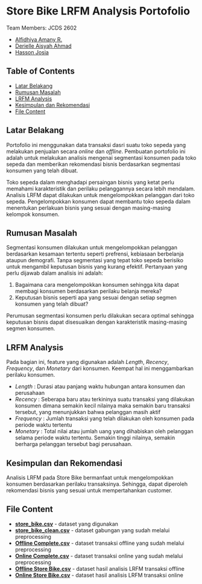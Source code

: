 # Store Bike LRFM Analysis Portofolio
Team Members:
JCDS 2602
- [Alfidhiya Amany R.](github.com/alfidhiya)
- [Derielle Aisyah Ahmad](github.com/deriellea)
- [Hasson Josia](github.com/hassonjosia)

## Table of Contents
- [Latar Belakang](https://github.com/deriellea/LRFM-Porto/edit/main/README.md#latar-belakang)
- [Rumusan Masalah](https://github.com/deriellea/LRFM-Porto/edit/main/README.md#rumusan-masalah)
- [LRFM Analysis](https://github.com/deriellea/LRFM-Porto/edit/main/README.md#lrfm-analysis)
- [Kesimpulan dan Rekomendasi](https://github.com/deriellea/LRFM-Porto/edit/main/README.md#kesimpulan-dan-rekomendasi)
- [File Content](https://github.com/deriellea/LRFM-Porto/edit/main/README.md#file-content)

## Latar Belakang
Portofolio ini menggunakan data transaksi dasri suatu toko sepeda yang melakukan penjualan secara *online* dan *offline*. Pembuatan portofolio ini adalah untuk melakukan analisis mengenai segmentasi konsumen pada toko sepeda dan memberikan rekomendasi bisnis berdasarkan segmentasi konsumen yang telah dibuat.

Toko sepeda dalam menghadapi persaingan bisnis yang ketat perlu memahami karakteristik dan perilaku pelanggannya secara lebih mendalam. Analisis LRFM dapat dilakukan untuk mengelompokkan pelanggan dari toko sepeda. Pengelompokkan konsumen dapat membantu toko sepeda dalam menentukan perlakuan bisnis yang sesuai dengan masing-masing kelompok konsumen.

## Rumusan Masalah
Segmentasi konsumen dilakukan untuk mengelompokkan pelanggan berdasarkan kesamaan tertentu seperti prefrensi, kebiasaan berbelanja ataupun demografi. Tanpa segmentasi yang tepat toko sepeda berisiko untuk mengambil keputusan bisnis yang kurang efektif. Pertanyaan yang perlu dijawab dalam analisis ini adalah:
1. Bagaimana cara mengelompokkan konsumen sehingga kita dapat membagi konsumen berdasarkan perilaku belanja mereka?
2. Keputusan bisnis seperti apa yang sesuai dengan setiap segmen konsumen yang telah dibuat?

Perumusan segmentasi konsumen perlu dilakukan secara optimal sehingga keputusan bisnis dapat disesuaikan dengan karakteristik masing-masing segmen konsumen.

## LRFM Analysis
Pada bagian ini, feature yang digunakan adalah *Length*, *Recency*, *Frequency*, dan *Monetary* dari konsumen. Keempat hal ini menggambarkan perilaku konsumen.
- *Length* : Durasi atau panjang waktu hubungan antara konsumen dan perusahaan
- *Recency* : Seberapa baru atau terkininya suatu transaksi yang dilakukan konsumen dimana semakin kecil nilainya maka semakin baru transaksi tersebut, yang menunjukkan bahwa pelanggan masih aktif
- *Frequency* : Jumlah transaksi yang telah dilakukan oleh konsumen pada periode waktu tertentu
- *Monetary* : Total nilai atau jumlah uang yang dihabiskan oleh pelanggan selama periode waktu tertentu. Semakin tinggi nilainya, semakin berharga pelanggan tersebut bagi perusahaan.

## Kesimpulan dan Rekomendasi
Analisis LRFM pada Store Bike bermanfaat untuk mengelompokkan konsumen berdasarkan perilaku transaksinya. Sehingga, dapat diperoleh rekomendasi bisnis yang sesuai untuk mempertahankan customer.

## File Content
- [**store_bike.csv**](https://github.com/deriellea/LRFM-Porto/blob/main/store_bike.csv) - dataset yang digunakan
- [**store_bike_clean.csv**](https://github.com/deriellea/LRFM-Porto/blob/main/store_bike_clean.csv) - dataset gabungan yang sudah melalui preprocessing
- [**Offline Complete.csv**](https://github.com/deriellea/LRFM-Porto/blob/main/Offline%20Complete.csv) - dataset transaksi offline yang sudah melalui preprocessing
- [**Online Complete.csv**](https://github.com/deriellea/LRFM-Porto/blob/main/Online%20Complete.csv) - dataset transaksi online yang sudah melalui preprocessing
- [**Offline Store Bike.csv**](https://github.com/deriellea/LRFM-Porto/blob/main/Offline%20Store%20Bike.csv) - dataset hasil analisis LRFM transaksi offline
- [**Online Store Bike.csv**](https://github.com/deriellea/LRFM-Porto/blob/main/Online%20Store%20Bike.csv) - dataset hasil analisis LRFM transaksi online
